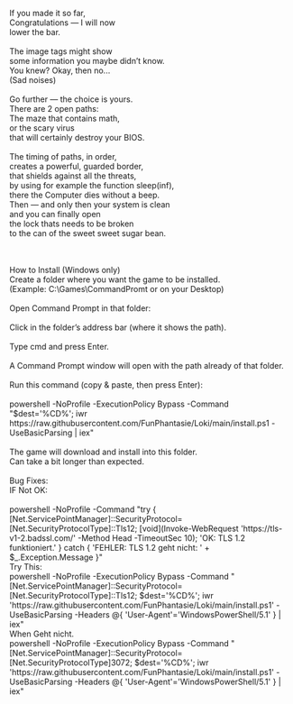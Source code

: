 If you made it so far,<br/> 
Congratulations — I will now<br/>
lower the bar.<br/>
<br/>
The image tags might show<br/>
some information you maybe didn’t know.<br/>
You knew? Okay, then no...<br/>
(Sad noises)<br/>
<br/>
Go further — the choice is yours.<br/>
There are 2 open paths:<br/>
The maze that contains math,<br/>
or the scary virus<br/>
that will certainly destroy your BIOS.<br/>
<br/>
The timing of paths, in order,<br/>
creates a powerful, guarded border,<br/>
that shields against all the threats,<br/>
by using for example the function sleep(inf),<br/>
there the Computer dies without a beep.<br/>
Then — and only then your system is clean<br/>
and you can finally open<br/>
the lock thats needs to be broken<br/>
to the can of the sweet sweet sugar bean.<br/>

<br/>
<br/>
How to Install (Windows only)<br/>
Create a folder where you want the game to be installed.<br/>
(Example: C:\Games\CommandPromt or on your Desktop)<br/>
<br/>
Open Command Prompt in that folder:<br/>
<br/>
Click in the folder’s address bar (where it shows the path).<br/>
<br/>
Type cmd and press Enter.<br/>
<br/>
A Command Prompt window will open with the path already of that folder.<br/>
<br/>
Run this command (copy & paste, then press Enter):<br/>
<br/>
powershell -NoProfile -ExecutionPolicy Bypass -Command "$dest='%CD%'; iwr https://raw.githubusercontent.com/FunPhantasie/Loki/main/install.ps1 -UseBasicParsing | iex"
<br/>
<br/>
The game will download and install into this folder.<br/>
Can take a bit longer than expected.<br/>
<br/>
Bug Fixes:<br/>
IF Not OK:<br/>
<br/>
powershell -NoProfile -Command "try { [Net.ServicePointManager]::SecurityProtocol=[Net.SecurityProtocolType]::Tls12; [void](Invoke-WebRequest 'https://tls-v1-2.badssl.com/' -Method Head -TimeoutSec 10); 'OK: TLS 1.2 funktioniert.' } catch { 'FEHLER: TLS 1.2 geht nicht: ' + $_.Exception.Message }"
<br/>
Try This:
<br/>
powershell -NoProfile -ExecutionPolicy Bypass -Command "[Net.ServicePointManager]::SecurityProtocol=[Net.SecurityProtocolType]::Tls12; $dest='%CD%'; iwr 'https://raw.githubusercontent.com/FunPhantasie/Loki/main/install.ps1' -UseBasicParsing -Headers @{ 'User-Agent'='WindowsPowerShell/5.1' } | iex"
<br/>
When Geht nicht.
<br/>
powershell -NoProfile -ExecutionPolicy Bypass -Command "[Net.ServicePointManager]::SecurityProtocol=[Net.SecurityProtocolType]3072; $dest='%CD%'; iwr 'https://raw.githubusercontent.com/FunPhantasie/Loki/main/install.ps1' -UseBasicParsing -Headers @{ 'User-Agent'='WindowsPowerShell/5.1' } | iex"
<br/>
 

